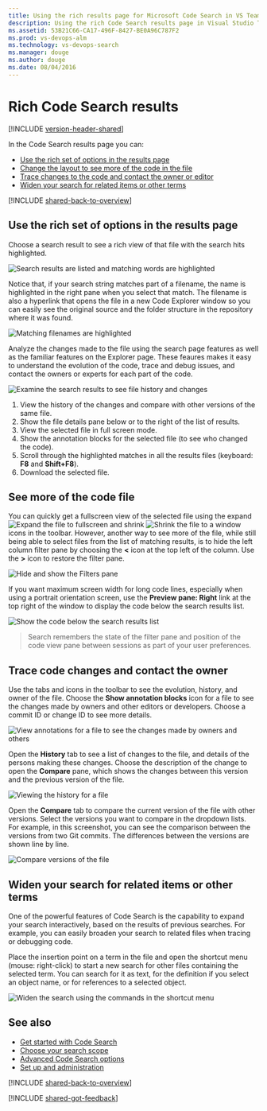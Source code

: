 ```yaml
---
title: Using the rich results page for Microsoft Code Search in VS Team Services and TFS
description: Using the rich Code Search results page in Visual Studio Team Services (VSTS) and Team Foundation Server (TFS)
ms.assetid: 53B21C66-CA17-496F-8427-BE0A96C787F2
ms.prod: vs-devops-alm
ms.technology: vs-devops-search
ms.manager: douge
ms.author: douge
ms.date: 08/04/2016
---
```


# Rich Code Search results

[!INCLUDE [version-header-shared](../_shared/version-header-shared.md)]

In the Code Search results page you can:

* [Use the rich set of options in the results page](#understandchanges)
* [Change the layout to see more of the code in the file](#seemorecode)
* [Trace changes to the code and contact the owner or editor](#tracechanges)
* [Widen your search for related items or other terms](#findrelatedfiles)
 
[!INCLUDE [shared-back-to-overview](../_shared/shared-back-to-overview.md)]

<a name="understandchanges"></a>
## Use the rich set of options in the results page

Choose a search result to see a rich view of that file with the search hits highlighted.

![Search results are listed and matching words are highlighted](_img/search-results/search-results-highlights.png)

Notice that, if your search string matches part of a filename, the name is highlighted
in the right pane when you select that match. The filename is also a hyperlink that
opens the file in a new Code Explorer window so you can easily see the original source
and the folder structure in the repository where it was found.
  
![Matching filenames are highlighted](_img/search-results/filename-highlights.png)

Analyze the changes made to the file using the search page features as well as the 
familiar features on the Explorer page. These feaures makes it easy to understand 
the evolution of the code, trace and debug issues, and contact the owners or experts
for each part of the code.  

![Examine the search results to see file history and changes](_img/search-results/examine-search-results-file-history-changes.png)

1. View the history of the changes and compare with other versions of the same file.
1. Show the file details pane below or to the right of the list of results.
1. View the selected file in full screen mode.
1. Show the annotation blocks for the selected file (to see who changed the code).
1. Scroll through the highlighted matches in all the results files (keyboard: **F8** and **Shift+F8**).
1. Download the selected file. 

<a name="seemorecode"></a>
## See more of the code file

You can quickly get a fullscreen view of the selected file using the expand
![Expand the file to fullscreen](../_img/_shared/fullscreen-icon-expand.png)
and shrink
![Shrink the file to a window](../_img/_shared/fullscreen-icon-shrink.png)
icons in the toolbar. However, another way to see more of the file, while still being able to 
select files from the list of matching results, is to hide the left column filter pane
by choosing the **<** icon at the top left of the column. Use the **>** icon to restore the filter pane. 

![Hide and show the Filters pane](_img/search-results/hide-filters-pane.png)

If you want maximum screen width for long code lines, especially when 
using a portrait orientation screen, use the **Preview pane: Right**
link at the top right of the window to display the code below the 
search results list.

![Show the code below the search results list](_img/search-results/code-below-results-list.png)

> Search remembers the state of the filter pane and position of the code
view pane between sessions as part of your user preferences.

<a name="tracechanges"></a>
## Trace code changes and contact the owner

Use the tabs and icons in the toolbar to see the evolution, history, and owner of the file.
Choose the **Show annotation blocks** icon for a file to see the changes made by owners 
and other editors or developers. Choose a commit ID or change ID to see more details.

![View annotations for a file to see the changes made by owners and others](_img/search-results/view-annotation-blocks.png)

Open the **History** tab to see a list of changes to the file, and details of the persons
making these changes. Choose the description of the change to open the **Compare** pane,
which shows the changes between this version and the previous version of the file.

![Viewing the history for a file](_img/search-results/view-history-tab.png)

Open the **Compare** tab to compare the current version of the file with other versions.
Select the versions you want to compare in the dropdown lists. For example, in this 
screenshot, you can see the comparison between the versions from two Git commits. The 
differences between the versions are shown line by line.
 
![Compare versions of the file](_img/search-results/compare-search-result-file-versions.png)

<a name="findrelatedfiles"></a>
## Widen your search for related items or other terms
   
One of the powerful features of Code Search is the capability to expand your
search interactively, based on the results of previous searches. For example,
you can easily broaden your search to related files when tracing or debugging code. 

Place the insertion point on a term in the file and open the shortcut menu (mouse: right-click) to start a new search 
for other files containing the selected term. You can search for it as text, for 
the definition if you select an object name, or for references to a selected object. 
    
![Widen the search using the commands in the shortcut menu](_img/search-results/widen-search-from-context-menu.png)

## See also

* [Get started with Code Search](get-started.md)
* [Choose your search scope](repos-and-projects.md)
* [Advanced Code Search options](advanced-search.md)
* [Set up and administration](administration.md)

[!INCLUDE [shared-back-to-overview](../_shared/shared-back-to-overview.md)]

[!INCLUDE [shared-got-feedback](../_shared/shared-got-feedback.md)]

